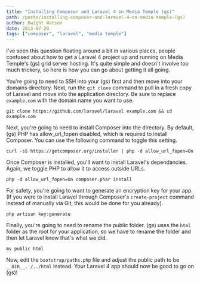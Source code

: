 ```yaml
---
title: "Installing Composer and Laravel 4 on Media Temple (gs)"
path: /posts/installing-composer-and-laravel-4-on-media-temple-(gs)
author: Dwight Watson
date: 2013-07-20
tags: ["composer", "laravel", "media temple"]
---
```


I've seen this question floating around a bit in various places, people confused about how to get a Laravel 4 project up and running on Media Temple's (gs) grid server hosting. It's quite simple and doesn't involve too much trickery, so here is how you can go about getting it all going.

You're going to need to SSH into your (gs) first and then move into your domains directory. Next, run the `git clone` command to pull in a fresh copy of Laravel and move into the application directory. Be sure to replace `example.com` with the domain name you want to use.

`git clone https://github.com/laravel/laravel example.com && cd example.com`

Next, you're going to need to install Composer into the directory. By default, (gs) PHP has allow_url_fopen disabled, which is required to install Composer. You can use the following command to toggle this setting.

`curl -sS https://getcomposer.org/installer | php -d allow_url_fopen=On`

Once Composer is installed, you'll want to install Laravel's dependancies. Again, we toggle PHP to allow it to access outside URLs.

`php -d allow_url_fopen=On composer.phar install`

For safety, you're going to want to generate an encryption key for your app. (If you were to install Laravel through Composer's `create-project` command instead of manually via Git, this would be done for you already).

`php artisan key:generate`

Finally, you're going to need to rename the public folder. (gs) uses the `html` folder as the root for your application, so we have to rename the folder and then let Laravel know that's what we did.

`mv public html`

Now, edit the `bootstrap/paths.php` file and adjust the public path to be `__DIR__.'/../html` instead. Your Laravel 4 app should now be good to go on (gs)!
